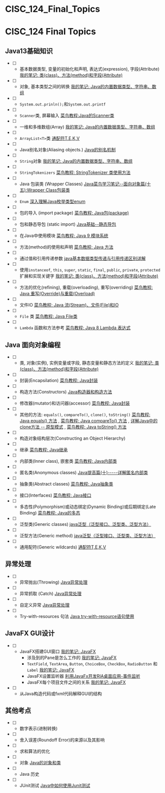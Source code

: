 # CISC_124_Final_Topics

# CISC_124 Final Topics
## Java13基础知识
* [ ] - 基本数据类型, 变量的初始化和声明, 表达式(expression), 字段(Attribute) [我的笔记: 类(class)、方法(method)和字段(Attribute)](https://github.com/LinusAuditore/Notes/blob/master/Java_Note/CISC_124_%E8%AF%BE%E7%A8%8B%E7%AC%94%E8%AE%B0/02_%E7%B1%BB(class)%E3%80%81%E6%96%B9%E6%B3%95(method)%E3%80%81%E5%AD%97%E6%AE%B5(Attribute).md)
* [ ] - 对象, 基本类型之间的转换  [我的笔记: Java的内置数据类型、字符串、数组](https://github.com/LinusAuditore/Notes/blob/master/Java_Note/CISC_124_%E8%AF%BE%E7%A8%8B%E7%AC%94%E8%AE%B0/03_Java%E7%9A%84%E5%86%85%E7%BD%AE%E6%95%B0%E6%8D%AE%E7%B1%BB%E5%9E%8B%E3%80%81%E5%AD%97%E7%AC%A6%E4%B8%B2%E3%80%81%E6%95%B0%E7%BB%84.md)
* [ ] - `System.out.prinln();`和`System.out.printf`
* [ ] - `Scanner`类, 屏幕输入 [菜鸟教程:Java的Scanner类](https://www.chegg.com/homework-help/questions-and-answers/suppose-counters-bn-counters-b-cn-counters-cat-time-n-n-moves--refer-counters-population-t-q47881946
)
* [ ] - 一维和多维数组(Array) [我的笔记: Java的内置数据类型、字符串、数组](https://github.com/LinusAuditore/Notes/blob/master/Java_Note/CISC_124_%E8%AF%BE%E7%A8%8B%E7%AC%94%E8%AE%B0/03_Java%E7%9A%84%E5%86%85%E7%BD%AE%E6%95%B0%E6%8D%AE%E7%B1%BB%E5%9E%8B%E3%80%81%E5%AD%97%E7%AC%A6%E4%B8%B2%E3%80%81%E6%95%B0%E7%BB%84.md)
* [ ] - `ArrayList<T>`类 [通配符T,E,K,V](https://www.jianshu.com/p/95f349258afb)
* [ ] - Java别名对象(Aliasing objects.) [Java的别名机制](https://www.jianshu.com/p/f39a2b9164d5)
* [ ] - `String`对象 [我的笔记: Java的内置数据类型、字符串、数组](https://github.com/LinusAuditore/Notes/blob/master/Java_Note/CISC_124_%E8%AF%BE%E7%A8%8B%E7%AC%94%E8%AE%B0/03_Java%E7%9A%84%E5%86%85%E7%BD%AE%E6%95%B0%E6%8D%AE%E7%B1%BB%E5%9E%8B%E3%80%81%E5%AD%97%E7%AC%A6%E4%B8%B2%E3%80%81%E6%95%B0%E7%BB%84.md)
* [ ] - `StringTokenizers` [菜鸟教程: StringTokenizer 类使用方法](https://www.runoob.com/w3cnote/java-stringtokenizer-intro.html)
* [ ] - Java 包装类 (Wrapper Classes) [Java菜鸟学习笔记--面向对象篇(十五):Wrapper Class包装类](https://blog.csdn.net/incyanggan/article/details/9497251)
* [ ] - `Enum` [深入理解Java枚举类型enum](https://blog.csdn.net/javazejian/article/details/71333103#%E6%9E%9A%E4%B8%BE%E7%9A%84%E5%AE%9A%E4%B9%89)
* [ ] - 包的导入 (import package) [菜鸟教程: Java包(package)](https://www.runoob.com/java/java-package.html)
* [ ] - 包和静态导包 (static import) [Java基础--静态导包](https://zhuanlan.zhihu.com/p/35756938)
* [ ] - 在Java中使用模块 [菜鸟教程: Java 9 模块系统](https://www.runoob.com/java/java9-module-system.html)
* [ ] - 方法(method)的使用和声明 [菜鸟教程: Java 方法](https://www.runoob.com/java/java-methods.html?ivk_sa=1023231z)
* [ ] - 通过值和引用传递参数 [java基本数据类型传递与引用传递区别详解](https://blog.csdn.net/javazejian/article/details/51192130)
* [ ] - 使用`instanceof`, `this`, `super`, `static`, `final`, `public`, `private`, `protected`扩展和实现关键字 [我的笔记: 类(class)、方法(method)和字段(Attribute)](https://github.com/LinusAuditore/Notes/blob/master/Java_Note/CISC_124_%E8%AF%BE%E7%A8%8B%E7%AC%94%E8%AE%B0/02_%E7%B1%BB(class)%E3%80%81%E6%96%B9%E6%B3%95(method)%E3%80%81%E5%AD%97%E6%AE%B5(Attribute).md)
* [ ] - 方法的优化(refining), 重载(overloading), 重写(overriding) [菜鸟教程: Java 重写(Override)与重载(Overload)](https://www.runoob.com/java/java-override-overload.html)
* [ ] - 文件IO [菜鸟教程: Java 流(Stream)、文件(File)和IO](https://www.runoob.com/java/java-files-io.html)
* [ ] - `File` 类 [菜鸟教程: Java File类](https://www.runoob.com/java/java-file.html)
* [ ] - `Lambda` 函数和方法参考 [菜鸟教程: Java 8 Lambda 表达式](https://www.runoob.com/java/java8-lambda-expressions.html)

## Java 面向对象编程
* [ ] - 类, 对象(实例), 实例变量或字段, 静态变量和静态方法的定义 [我的笔记: 类(class)、方法(method)和字段(Attribute)](https://github.com/LinusAuditore/Notes/blob/master/Java_Note/CISC_124_%E8%AF%BE%E7%A8%8B%E7%AC%94%E8%AE%B0/02_%E7%B1%BB(class)%E3%80%81%E6%96%B9%E6%B3%95(method)%E3%80%81%E5%AD%97%E6%AE%B5(Attribute).md)
* [ ] - 封装(Encapsilation) [菜鸟教程: Java封装](https://www.runoob.com/java/java-encapsulation.html)
* [ ]   - 构造方法(Constructors) [Java构造器和构造方法](https://www.cnblogs.com/lialong1st/p/7994903.html)
* [ ]   - 修改器(mutator)和访问器(accessor) [菜鸟教程: Java封装](https://www.runoob.com/java/java-encapsulation.html)
* [ ]   - 其他的方法: `equals()`, `compareTo()`, `clone()`, `toString()` [菜鸟教程: Java equals() 方法](https://www.runoob.com/java/java-string-equals.html) , [菜鸟教程: Java compareTo() 方法](https://www.runoob.com/java/number-compareto.html) , [详解Java中的clone方法 -- 原型模式](https://blog.csdn.net/zhangjg_blog/article/details/18369201) , [菜鸟教程: Java toString() 方法](https://www.runoob.com/java/java-string-tostring.html)
* [ ] - 构造对象结构层次(Constructing an Object Hierarchy)
* [ ] - 继承 [菜鸟教程: Java继承](https://www.runoob.com/java/java-inheritance.html)
* [ ] - 内部类(Inner class), 嵌套类 [菜鸟教程: Java内部类](https://www.runoob.com/w3cnote/java-inner-class-intro.html)
* [ ] - 匿名类(Anonymous classes) [Java提高篇(十)-----详解匿名内部类](https://www.cnblogs.com/chenssy/p/3390871.html)
* [ ] - 抽象类(Abstract classes) [菜鸟教程: Java抽象类](https://www.runoob.com/java/java-abstraction.html) 
* [ ] - 接口(Interfaces) [菜鸟教程: Java接口](https://www.runoob.com/java/java-interfaces.html)
* [ ] - 多态性(Polymorphism)或动态绑定(Dynamic Binding)或后期绑定(Late Binding) [菜鸟教程: Java的多态](https://www.runoob.com/java/java-polymorphism.html)
* [ ] - 泛型类(Generic classes) [java泛型（泛型接口、泛型类、泛型方法）](https://www.cnblogs.com/JokerShi/p/8117556.html)
* [ ] - 泛型方法(Generic method) [java泛型（泛型接口、泛型类、泛型方法）](https://www.cnblogs.com/JokerShi/p/8117556.html)
* [ ] - 通用配符(Generic wildcards) [通配符T,E,K,V](https://www.jianshu.com/p/95f349258afb)

## 异常处理
* [ ] - 异常抛出(Throwing) [Java异常处理](https://www.runoob.com/java/java-exceptions.html)
* [ ] - 异常抓取 (Catch) [Java异常处理](https://www.runoob.com/java/java-exceptions.html)
* [ ] - 自定义异常 [Java异常处理](https://www.runoob.com/java/java-exceptions.html)
* [ ] - Try-with-resources 句法 [Java try-with-resource语句使用](https://www.jianshu.com/p/258c5ce1a2bd)

##  JavaFX GUI设计
* [ ] - JavaFX搭建GUI窗口 [我的笔记: JavaFX](https://github.com/LinusAuditore/Notes/tree/master/Java_Note/CISC_124_%E8%AF%BE%E7%A8%8B%E7%AC%94%E8%AE%B0/JavaFX)
    - 涉及到的Pane是怎么工作的 [我的笔记: JavaFX](https://github.com/LinusAuditore/Notes/tree/master/Java_Note/CISC_124_%E8%AF%BE%E7%A8%8B%E7%AC%94%E8%AE%B0/JavaFX)
    - `TextField`, `TextArea`, `Button`, `ChoiceBox`, `CheckBox`, `RadioButton` 和 `Label`  [我的笔记: JavaFX](https://github.com/LinusAuditore/Notes/tree/master/Java_Note/CISC_124_%E8%AF%BE%E7%A8%8B%E7%AC%94%E8%AE%B0/JavaFX)
    - JavaFX设置监听器 [利用JavaFx开发RIA桌面应用-事件监听](https://blog.csdn.net/loongshawn/article/details/52939697)
    - JavaFX每个项目文件之间的关系 [我的笔记: JavaFX](https://github.com/LinusAuditore/Notes/tree/master/Java_Note/CISC_124_%E8%AF%BE%E7%A8%8B%E7%AC%94%E8%AE%B0/JavaFX)
* [ ] - 从Java构造代码或fxml代码解释GUI的结构


## 其他考点
* [ ] - 数字表示(进制转换)
* [ ] - 舍入误差(Roundoff Error)的来源以及其影响
* [ ] - 求和算法的优化
* [ ] - 对象 [Java的对象和类](https://www.runoob.com/java/java-object-classes.html)
* [ ] - Java 历史
* [ ] - JUnit测试 [Java中如何使用Junit测试](https://www.cnblogs.com/Renyi-Fan/p/9908462.html)